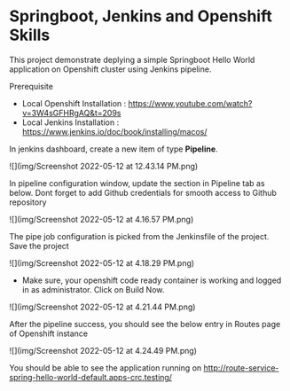 # Springboot, Jenkins and Openshift Skills
This project demonstrate deplying a simple Springboot Hello World application on Openshift cluster using Jenkins pipeline.

Prerequisite

- Local Openshift Installation : https://www.youtube.com/watch?v=3W4sGFHRgAQ&t=209s
- Local Jenkins Installation : https://www.jenkins.io/doc/book/installing/macos/

In jenkins dashboard, create a new item of type **Pipeline**.

![](img/Screenshot 2022-05-12 at 12.43.14 PM.png)

In pipeline configuration window, update the section in Pipeline tab as below. Dont forget to add Github credentials for smooth access to Github repository

![](img/Screenshot 2022-05-12 at 4.16.57 PM.png)

The pipe job configuration is picked from the Jenkinsfile of the project. Save the project

![](img/Screenshot 2022-05-12 at 4.18.29 PM.png)

- Make sure, your openshift code ready container is working and logged in as administrator.
Click on Build Now.

![](img/Screenshot 2022-05-12 at 4.21.44 PM.png)

After the pipeline success, you should see the below entry in Routes page of Openshift instance

![](img/Screenshot 2022-05-12 at 4.24.49 PM.png)

You should be able to see the application running on
http://route-service-spring-hello-world-default.apps-crc.testing/
